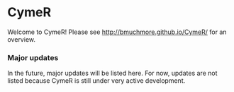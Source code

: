 # CymeR  

Welcome to CymeR! Please see http://bmuchmore.github.io/CymeR/ for an overview.  

### Major updates  

In the future, major updates will be listed here. For now, updates are not listed because CymeR is still under very active development.  

